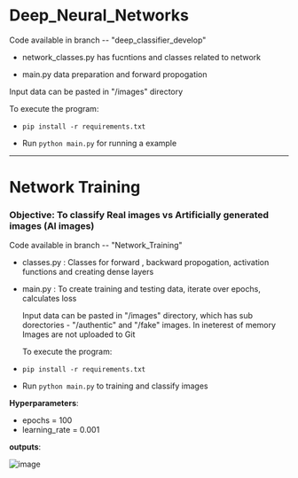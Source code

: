 # Deep_Neural_Networks

Code available in branch -- "deep_classifier_develop"

- network_classes.py has fucntions and classes related to network
  
- main.py  data preparation and forward propogation

Input data can be pasted in "/images" directory


  To execute the program:

- `pip install -r requirements.txt`

- Run `python main.py` for running a example



-----------------------------------------------------------------------------------------------

# Network Training

### Objective: To classify Real images vs Artificially generated images (AI images)

Code available in branch -- "Network_Training"

- classes.py : Classes for forward , backward propogation, activation functions and creating dense layers
- main.py : To create training and testing data, iterate over epochs, calculates loss

  Input data can be pasted in "/images" directory, which has sub dorectories - "/authentic" and "/fake" images. In ineterest of memory Images are not uploaded to Git

  
  To execute the program:

- `pip install -r requirements.txt`

- Run `python main.py` to training and classify images

**Hyperparameters**:

- epochs = 100
- learning_rate = 0.001
    
**outputs**: 

![image](https://github.com/Venkata-Bhargavi/Deep_Neural_Networks/assets/114631063/ccfaf809-6009-484a-86c6-76b079a01e80)

